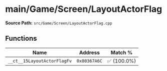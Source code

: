 # main/Game/Screen/LayoutActorFlag

**Source Path:** `src/Game/Screen/LayoutActorFlag.cpp`

## Functions

| Name | Address | Match % |
|------|---------|---------|
| `__ct__15LayoutActorFlagFv` | `0x80367A6C` | :white_check_mark: (100.0%) |
